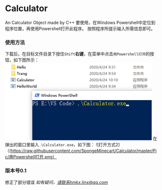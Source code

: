 # Calculator
An Calculator Object made by C++
要使用，在Windows Powershell中定位到程序位置，再使用Powershell打开此程序。
按照程序所提示输入所需信息即可。

### 使用方法
下载后，在目标文件目录下按住`Shift`**右键**，在菜单中点击`用Powershell打开`的按钮，如下图所示：
![打开方式](https://raw.githubusercontent.com/SpongeMinecart/Calculator/master/Pic/Powershell.png)
在弹出的窗口里输入`.\Calculator.exe`，如下图：
![打开方式2]（(https://raw.githubusercontent.com/SpongeMinecart/Calculator/master/Pic/用Powershell打开.png）

### 版本号0.1
修正了部分错误
*如有疑问，请联系hmkx.linx@qq.com*
